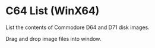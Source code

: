 # C64 List (WinX64)
List the contents of Commodore D64 and D71 disk images.

Drag and drop image files into window.
